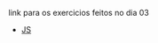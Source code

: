 link para os exercicios feitos no dia 03

- [JS](https://github.com/KaueRuchinski/EstagioUOL/tree/1a5481da044c571940b6ed2f38a75a202fd15985/Sprint4/JS)